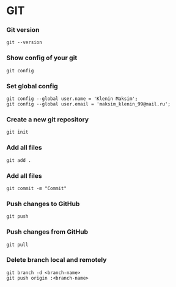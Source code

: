 # GIT

### Git version
```shell
git --version
```

### Show config of your git
```shell
git config
```

### Set global config
```shell
git config --global user.name = 'Klenin Maksim';
git config --global user.email = 'maksim_klenin_99@mail.ru';
```

### Create a new git repository
```shell
git init
```

### Add all files
```shell
git add .
```

### Add all files
```shell
git commit -m "Commit"
```

### Push changes to GitHub
```shell
git push
```

### Push changes from GitHub
```shell
git pull
```

### Delete branch local and remotely
```shell
git branch -d <branch-name>
git push origin :<branch-name>
```